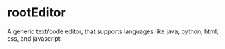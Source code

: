 # rootEditor
A generic text/code editor, that supports languages like java, python, html, css, and javascript

